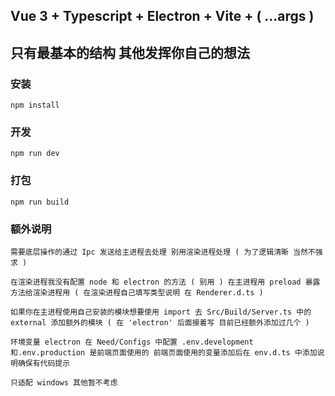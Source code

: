 ## Vue 3 + Typescript + Electron + Vite + ( ...args )
## 只有最基本的结构 其他发挥你自己的想法
### 安装
```
npm install
```

### 开发
```
npm run dev
```

### 打包
```
npm run build
```

### 额外说明
```
需要底层操作的通过 Ipc 发送给主进程去处理 别用渲染进程处理 ( 为了逻辑清晰 当然不强求 )

在渲染进程我没有配置 node 和 electron 的方法 ( 别用 ) 在主进程用 preload 暴露方法给渲染进程用 ( 在渲染进程自己填写类型说明 在 Renderer.d.ts )
```

```
如果你在主进程使用自己安装的模块想要使用 import 去 Src/Build/Server.ts 中的 external 添加额外的模块 ( 在 'electron' 后面接着写 目前已经额外添加过几个 )
```

```
环境变量 electron 在 Need/Configs 中配置 .env.development 和.env.production 是前端页面使用的 前端页面使用的变量添加后在 env.d.ts 中添加说明确保有代码提示
```

```
只适配 windows 其他暂不考虑
```